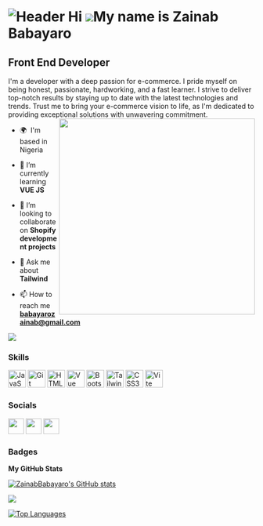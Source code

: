![Header](https://www.canva.com/design/DAFj1NYoyms/t0yPZQODCfkxALVw5Hja8A/edit?utm_content=DAFj1NYoyms&utm_campaign=designshare&utm_medium=link2&utm_source=sharebutton)
Hi ![](https://user-images.githubusercontent.com/18350557/176309783-0785949b-9127-417c-8b55-ab5a4333674e.gif)My name is Zainab Babayaro
=======================================================================================================================================

Front End Developer
-------------------

I'm a developer with a deep passion for e-commerce. I pride myself on being honest, passionate, hardworking, and a fast learner. I strive to deliver top-notch results by staying up to date with the latest technologies and trends. Trust me to bring your e-commerce vision to life, as I'm dedicated to providing exceptional solutions with unwavering commitment.
<img src="https://media.tenor.com/S59bPkT0pqcAAAAC/programming.gif" alt="" align="right" alt="Coding" width="400" >
- 🌍  I'm based in Nigeria

- 🌱 I’m currently learning **VUE JS**

- 👯 I’m looking to collaborate on **Shopify development projects**

- 💬 Ask me about **Tailwind**

- 📫 How to reach me **babayarozainab@gmail.com**

<a href="https://www.github.com/ZainabBabayaro" target="_blank" rel="noreferrer"><img
src="https://img.shields.io/github/followers/ZainabBabayaro?logo=github&style=for-the-badge&color=ffffff&labelColor=000000" /></a>

### Skills


<p align="left">
<a href="https://developer.mozilla.org/en-US/docs/Web/JavaScript" target="_blank" rel="noreferrer"><img src="https://raw.githubusercontent.com/danielcranney/readme-generator/main/public/icons/skills/javascript-colored.svg" width="36" height="36" alt="JavaScript" /></a>
<a href="https://git-scm.com/" target="_blank" rel="noreferrer"><img src="https://raw.githubusercontent.com/danielcranney/readme-generator/main/public/icons/skills/git-colored.svg" width="36" height="36" alt="Git" /></a>
<a href="https://developer.mozilla.org/en-US/docs/Glossary/HTML5" target="_blank" rel="noreferrer"><img src="https://raw.githubusercontent.com/danielcranney/readme-generator/main/public/icons/skills/html5-colored.svg" width="36" height="36" alt="HTML5" /></a>
<a href="https://vuejs.org/" target="_blank" rel="noreferrer"><img src="https://raw.githubusercontent.com/danielcranney/readme-generator/main/public/icons/skills/vuejs-colored.svg" width="36" height="36" alt="Vue" /></a>
<a href="https://getbootstrap.com/" target="_blank" rel="noreferrer"><img src="https://raw.githubusercontent.com/danielcranney/readme-generator/main/public/icons/skills/bootstrap-colored.svg" width="36" height="36" alt="Bootstrap" /></a>
<a href="https://tailwindcss.com/" target="_blank" rel="noreferrer"><img src="https://raw.githubusercontent.com/danielcranney/readme-generator/main/public/icons/skills/tailwindcss-colored.svg" width="36" height="36" alt="TailwindCSS" /></a>
<a href="https://www.w3.org/TR/CSS/#css" target="_blank" rel="noreferrer"><img src="https://raw.githubusercontent.com/danielcranney/readme-generator/main/public/icons/skills/css3-colored.svg" width="36" height="36" alt="CSS3" /></a>
<a href="https://vitejs.dev/" target="_blank" rel="noreferrer"><img src="https://raw.githubusercontent.com/danielcranney/readme-generator/main/public/icons/skills/vite-colored.svg" width="36" height="36" alt="Vite" /></a>
</p>


### Socials

<p align="left"> <a href="https://www.github.com/ZainabBabayaro" target="_blank" rel="noreferrer"><img src="https://raw.githubusercontent.com/danielcranney/readme-generator/main/public/icons/socials/github.svg" width="32" height="32" /></a> <a href="https://www.linkedin.com/in/zainab_babayaro" target="_blank" rel="noreferrer"><img src="https://raw.githubusercontent.com/danielcranney/readme-generator/main/public/icons/socials/linkedin.svg" width="32" height="32" /></a> <a href="https://www.twitter.com/zainab_babayaro" target="_blank" rel="noreferrer"><img src="https://raw.githubusercontent.com/danielcranney/readme-generator/main/public/icons/socials/twitter.svg" width="32" height="32" /></a></p>

### Badges

<b>My GitHub Stats</b>

<a href="http://www.github.com/ZainabBabayaro"><img src="https://github-readme-stats.vercel.app/api?username=ZainabBabayaro&show_icons=true&hide=&count_private=true&title_color=facc15&text_color=ffffff&icon_color=ffffff&bg_color=000000&hide_border=true&show_icons=true" alt="ZainabBabayaro's GitHub stats" /></a>

<a href="http://www.github.com/ZainabBabayaro"><img src="https://github-readme-streak-stats.herokuapp.com/?user=ZainabBabayaro&stroke=ffffff&background=000000&ring=facc15&fire=facc15&currStreakNum=ffffff&currStreakLabel=facc15&sideNums=ffffff&sideLabels=ffffff&dates=ffffff&hide_border=true" /></a>


<a href="https://github.com/ZainabBabayaro" align="left"><img src="https://github-readme-stats.vercel.app/api/top-langs/?username=ZainabBabayaro&langs_count=10&title_color=facc15&text_color=ffffff&icon_color=ffffff&bg_color=000000&hide_border=true&locale=en&custom_title=Top%20%Languages" alt="Top Languages" /></a>
